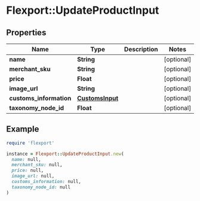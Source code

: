 # Flexport::UpdateProductInput

## Properties

| Name | Type | Description | Notes |
| ---- | ---- | ----------- | ----- |
| **name** | **String** |  | [optional] |
| **merchant_sku** | **String** |  | [optional] |
| **price** | **Float** |  | [optional] |
| **image_url** | **String** |  | [optional] |
| **customs_information** | [**CustomsInput**](CustomsInput.md) |  | [optional] |
| **taxonomy_node_id** | **Float** |  | [optional] |

## Example

```ruby
require 'flexport'

instance = Flexport::UpdateProductInput.new(
  name: null,
  merchant_sku: null,
  price: null,
  image_url: null,
  customs_information: null,
  taxonomy_node_id: null
)
```

